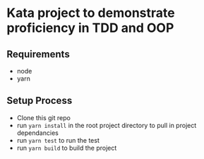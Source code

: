 # Kata project to demonstrate proficiency in TDD and OOP

## Requirements

* node
* yarn

## Setup Process

* Clone this git repo
* run `yarn install` in the root project directory to pull in project dependancies
* run `yarn test` to run the test
* run `yarn build` to build the project
